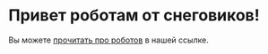 # Привет роботам от снеговиков!
Вы можете [прочитать про роботов](https://doka.guide) в нашей ссылке.